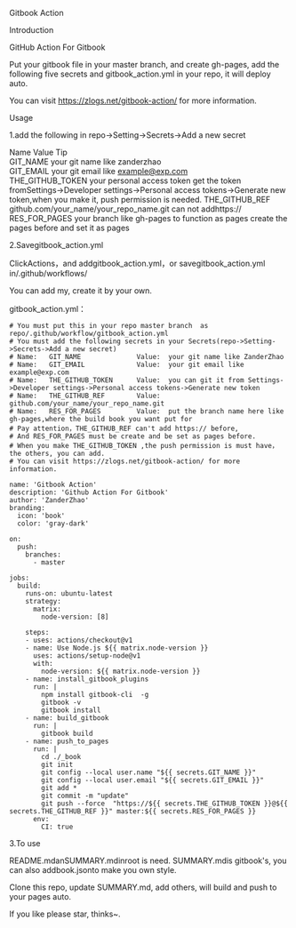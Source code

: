 Gitbook Action

Introduction

GitHub Action For Gitbook

Put your gitbook file in your master branch, and create gh-pages, add the following five secrets and gitbook_action.yml in your repo, it will deploy auto.

You can visit https://zlogs.net/gitbook-action/ for more information.

Usage

1.add the following in repo->Setting->Secrets->Add a new secret

  Name            	Value                                   	Tip                                     
  GIT_NAME        	your git name                           	like zanderzhao                         
  GIT_EMAIL       	your git email                          	like example@exp.com                    
  THE_GITHUB_TOKEN	your personal access token              	get the token fromSettings->Developer settings->Personal access tokens->Generate new token,when you make it, push permission is  needed.
  THE_GITHUB_REF  	github.com/your_name/your_repo_name.git 	can not addhttps://                     
  RES_FOR_PAGES   	your branch like gh-pages to function as pages	create the pages before and set it  as pages



2.Savegitbook_action.yml

ClickActions，and addgitbook_action.yml，or savegitbook_action.yml in/.github/workflows/

You can add my, create it by your own.

gitbook_action.yml：

    # You must put this in your repo master branch  as repo/.github/workflow/gitbook_action.yml
    # You must add the following secrets in your Secrets(repo->Setting->Secrets->Add a new secret)  
    # Name:   GIT_NAME              Value:  your git name like ZanderZhao
    # Name:   GIT_EMAIL             Value:  your git email like example@exp.com
    # Name:   THE_GITHUB_TOKEN      Value:  you can git it from Settings->Developer settings->Personal access tokens->Generate new token
    # Name:   THE_GITHUB_REF        Value:  github.com/your_name/your_repo_name.git
    # Name:   RES_FOR_PAGES         Value:  put the branch name here like gh-pages,where the build book you want put for
    # Pay attention，THE_GITHUB_REF can't add https:// before, 
    # And RES_FOR_PAGES must be create and be set as pages before.
    # When you make THE_GITHUB_TOKEN ,the push permission is must have，the others, you can add.
    # You can visit https://zlogs.net/gitbook-action/ for more information.
    
    name: 'Gitbook Action'
    description: 'Github Action For Gitbook'
    author: 'ZanderZhao'
    branding:
      icon: 'book'
      color: 'gray-dark'
    
    on:
      push:
        branches:    
          - master
    
    jobs:
      build:
        runs-on: ubuntu-latest
        strategy:
          matrix:
            node-version: [8]
    
        steps:
        - uses: actions/checkout@v1
        - name: Use Node.js ${{ matrix.node-version }}
          uses: actions/setup-node@v1
          with:
            node-version: ${{ matrix.node-version }}
        - name: install_gitbook_plugins
          run: |
            npm install gitbook-cli  -g
            gitbook -v
            gitbook install
        - name: build_gitbook
          run: |
            gitbook build
        - name: push_to_pages
          run: |
            cd ./_book
            git init
            git config --local user.name "${{ secrets.GIT_NAME }}"
            git config --local user.email "${{ secrets.GIT_EMAIL }}"
            git add *
            git commit -m "update"
            git push --force  "https://${{ secrets.THE_GITHUB_TOKEN }}@${{ secrets.THE_GITHUB_REF }}" master:${{ secrets.RES_FOR_PAGES }}
          env:
            CI: true



3.To use

README.mdanSUMMARY.mdinroot is need. SUMMARY.mdis gitbook's, you can also addbook.jsonto make you own style.

Clone this repo, update SUMMARY.md, add others, will build and push to your pages auto.

If you like please star, thinks~.



